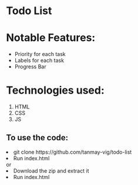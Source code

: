 # Todo List

<h1>Notable Features:</h1>
<ul>
  <li>Priority for each task</li>
  <li>Labels for each task</li>
  <li>Progress Bar</li>
</ul>
<h1>Technologies used:</h1>
<ol>
  <li>HTML</li>
  <li>CSS</li>
  <li>JS</li>
</ol>
<h2>To use the code:</h2>
<li>git clone https://github.com/tanmay-vig/todo-list</li>
<li>Run index.html</li>
or
<li>Download the zip and extract it</li>
<li>Run index.html</li>
